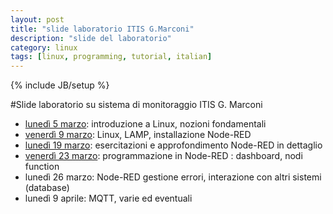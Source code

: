 ```yaml
---
layout: post
title: "slide laboratorio ITIS G.Marconi"
description: "slide del laboratorio"
category: linux
tags: [linux, programming, tutorial, italian]
---
```

{% include JB/setup %}

#Slide laboratorio su sistema di monitoraggio ITIS G. Marconi

- [lunedì 5 marzo](http://ilmanzo.github.com/files/marconi/lezione1.html): introduzione a Linux, nozioni fondamentali
- [venerdì 9 marzo](http://ilmanzo.github.com/files/marconi/lezione2.html): Linux, LAMP, installazione Node-RED
- [lunedì 19 marzo](http://ilmanzo.github.com/files/marconi/lezione3.html): esercitazioni e approfondimento Node-RED in dettaglio
- [venerdì 23 marzo](http://ilmanzo.github.com/files/marconi/lezione4.html): programmazione in Node-RED : dashboard, nodi function
- lunedì 26 marzo: Node-RED gestione errori, interazione con altri sistemi (database) 
- lunedì 9 aprile: MQTT, varie ed eventuali
